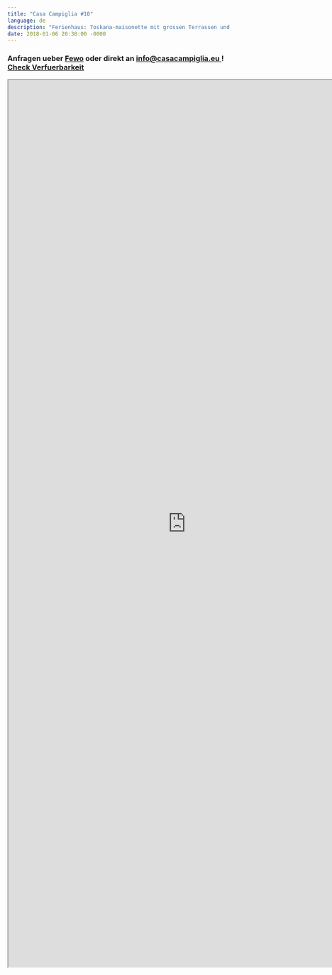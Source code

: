 ```yaml
---
title: "Casa Campiglia #10"
language: de
description: "Ferienhaus: Toskana-maisonette mit grossen Terrassen und Garten in mittelalterlicher Stadt"
date: 2018-01-06 20:30:00 -0000
---
```


<h3>Anfragen ueber <a href="https://www.fewo-direkt.de/ferienwohnung-ferienhaus/p2391784?uni_id=2522819">Fewo</a> oder direkt an <strong><a href="mailto:info@casacampiglia.eu">info@casacampiglia.eu </a></strong>! 
<br><a href="https://www.fewo-direkt.de/ferienwohnung-ferienhaus/p2391784?uni_id=2522819#calendar" >Check Verfuerbarkeit</a></h3>
<center>
<iframe src="https://www.fewo-direkt.de/ferienwohnung-ferienhaus/p2391784?uni_id=2522819" width="800" height="2000"></iframe>
</center>


<!--
<a href="http://s973.photobucket.com/albums/ae212/aleip/?action=view&amp;current=view.gif" target="_blank"><img src="http://i973.photobucket.com/albums/ae212/aleip/campiglia10/animations/view.gif" border="0" alt="Photobucket" height="250"></a>

<a href="http://s973.photobucket.com/user/aleip/media/campiglia10/campiglia_eu/views/Campiglia_blickAbend201108_283_50_x150.jpg.html" target="_blank"><img src="http://i973.photobucket.com/albums/ae212/aleip/campiglia10/campiglia_eu/views/Campiglia_blickAbend201108_283_50_x150.jpg" border="0" alt=" photo Campiglia_blickAbend201108_283_50_x150.jpg"/></a><a href="http://s973.photobucket.com/user/aleip/media/campiglia10/campiglia_eu/views/Campiglia_blick2010-08_050_x150.jpg.html" target="_blank"><img src="http://i973.photobucket.com/albums/ae212/aleip/campiglia10/campiglia_eu/views/Campiglia_blick2010-08_050_x150.jpg" border="0" alt=" photo Campiglia_blick2010-08_050_x150.jpg"/></a><a href="http://s973.photobucket.com/user/aleip/media/campiglia10/campiglia_eu/views/Campiglia_blick2010-08_048_x150.jpg.html" target="_blank"><img src="http://i973.photobucket.com/albums/ae212/aleip/campiglia10/campiglia_eu/views/Campiglia_blick2010-08_048_x150.jpg" border="0" alt=" photo Campiglia_blick2010-08_048_x150.jpg"/></a>
<a href="http://s973.photobucket.com/user/aleip/media/campiglia10/campiglia_eu/views/Campiglia_blickSonnenungergang2006-09_02_x150.jpg.html" target="_blank"><img src="http://i973.photobucket.com/albums/ae212/aleip/campiglia10/campiglia_eu/views/Campiglia_blickSonnenungergang2006-09_02_x150.jpg" border="0" alt=" photo Campiglia_blickSonnenungergang2006-09_02_x150.jpg"/></a><a href="http://s973.photobucket.com/user/aleip/media/campiglia10/campiglia_eu/views/Campiglia_blickAbend2006-08_0326_x150.jpg.html" target="_blank"><img src="http://i973.photobucket.com/albums/ae212/aleip/campiglia10/campiglia_eu/views/Campiglia_blickAbend2006-08_0326_x150.jpg" border="0" alt=" photo Campiglia_blickAbend2006-08_0326_x150.jpg"/></a><a href="http://s973.photobucket.com/user/aleip/media/campiglia10/campiglia_eu/views/Campiglia_blick2005-10_051_50_x150.jpg.html" target="_blank"><img src="http://i973.photobucket.com/albums/ae212/aleip/campiglia10/campiglia_eu/views/Campiglia_blick2005-10_051_50_x150.jpg" border="0" alt=" photo Campiglia_blick2005-10_051_50_x150.jpg"/></a>


<table>
<td width="20%">
<ul><strong>Rooms</strong>
<li>2 Sleeping rooms with two beds each</li>
<li>Living room with extra bed</li>
<li>Eat-in kitchen</li>
<li>Small bathroom</li>
<li>Toilet</li>
</ul>
</td>
<td>

<a href="http://s973.photobucket.com/user/aleip/media/campiglia10/campiglia_eu/indoors/Campiglia_no10wohnzimmer2010-08_061_x150.jpg.html" target="_blank"><img src="http://i973.photobucket.com/albums/ae212/aleip/campiglia10/campiglia_eu/indoors/Campiglia_no10wohnzimmer2010-08_061_x150.jpg" border="0" alt=" photo Campiglia_no10wohnzimmer2010-08_061_x150.jpg"/></a><a href="http://s973.photobucket.com/user/aleip/media/campiglia10/campiglia_eu/indoors/Campiglia_no10bad2010-08_058_x150.jpg.html" target="_blank"><img src="http://i973.photobucket.com/albums/ae212/aleip/campiglia10/campiglia_eu/indoors/Campiglia_no10bad2010-08_058_x150.jpg" border="0" alt=" photo Campiglia_no10bad2010-08_058_x150.jpg"/></a><a href="http://s973.photobucket.com/user/aleip/media/campiglia10/campiglia_eu/indoors/Campiglia_no10schlafzimmer2010-08_045_x150.jpg.html" target="_blank"><img src="http://i973.photobucket.com/albums/ae212/aleip/campiglia10/campiglia_eu/indoors/Campiglia_no10schlafzimmer2010-08_045_x150.jpg" border="0" alt=" photo Campiglia_no10schlafzimmer2010-08_045_x150.jpg"/></a><a href="http://s973.photobucket.com/user/aleip/media/campiglia10/campiglia_eu/indoors/Campiglia_no10kueche2006-08_43_x150.jpg.html" target="_blank"><img src="http://i973.photobucket.com/albums/ae212/aleip/campiglia10/campiglia_eu/indoors/Campiglia_no10kueche2006-08_43_x150.jpg" border="0" alt=" photo Campiglia_no10kueche2006-08_43_x150.jpg"/></a><a href="http://s973.photobucket.com/user/aleip/media/campiglia10/campiglia_eu/indoors/Campiglia_no10kueche2006-08_30_x150.jpg.html" target="_blank"><img src="http://i973.photobucket.com/albums/ae212/aleip/campiglia10/campiglia_eu/indoors/Campiglia_no10kueche2006-08_30_x150.jpg" border="0" alt=" photo Campiglia_no10kueche2006-08_30_x150.jpg"/></a><a href="http://s973.photobucket.com/user/aleip/media/campiglia10/campiglia_eu/indoors/Campiglia_no10schlafzimmer2006-08_18_x150.jpg.html" target="_blank"><img src="http://i973.photobucket.com/albums/ae212/aleip/campiglia10/campiglia_eu/indoors/Campiglia_no10schlafzimmer2006-08_18_x150.jpg" border="0" alt=" photo Campiglia_no10schlafzimmer2006-08_18_x150.jpg"/></a><a href="http://s973.photobucket.com/user/aleip/media/campiglia10/campiglia_eu/indoors/Campiglia_no10kinderzimmer2006-08_5_x150.jpg.html" target="_blank"><img src="http://i973.photobucket.com/albums/ae212/aleip/campiglia10/campiglia_eu/indoors/Campiglia_no10kinderzimmer2006-08_5_x150.jpg" border="0" alt=" photo Campiglia_no10kinderzimmer2006-08_5_x150.jpg"/></a><a href="http://s973.photobucket.com/user/aleip/media/campiglia10/campiglia_eu/indoors/Campiglia_no10kinderzimmer2006-08_4_x150.jpg.html" target="_blank"><img src="http://i973.photobucket.com/albums/ae212/aleip/campiglia10/campiglia_eu/indoors/Campiglia_no10kinderzimmer2006-08_4_x150.jpg" border="0" alt=" photo Campiglia_no10kinderzimmer2006-08_4_x150.jpg"/></a>

</td>
</table>

<table>
<td width="20%">
<ul><strong>Outdoor</strong>
<li>2 large terraces</li>
<li>Large garden</li>
<li>Breathtaking view on Maremma/Tyrrhennian Sea/Elba island</li>
</ul>
</td>
<td>
<a href="http://s973.photobucket.com/user/aleip/media/campiglia10/campiglia_eu/outdoors/xCampiglia_no10giardino2010-07_x150.jpg.html" target="_blank"><img src="http://i973.photobucket.com/albums/ae212/aleip/campiglia10/campiglia_eu/outdoors/xCampiglia_no10giardino2010-07_x150.jpg" border="0" alt=" photo xCampiglia_no10giardino2010-07_x150.jpg"/></a><a href="http://s973.photobucket.com/user/aleip/media/campiglia10/campiglia_eu/outdoors/Campiglia_no10obereterrasse2012-08-27193106_x150.jpg.html" target="_blank"><img src="http://i973.photobucket.com/albums/ae212/aleip/campiglia10/campiglia_eu/outdoors/Campiglia_no10obereterrasse2012-08-27193106_x150.jpg" border="0" alt=" photo Campiglia_no10obereterrasse2012-08-27193106_x150.jpg"/></a><a href="https://lh6.googleusercontent.com/-cX_OZ03ve6g/VHmhCw01PbI/AAAAAAAAAWI/vkKFNxeClHU/w113-h150-no/Campiglia_no10aiuola_20140919_x150.jpg" target="_blank"><img src="https://lh6.googleusercontent.com/-cX_OZ03ve6g/VHmhCw01PbI/AAAAAAAAAWI/vkKFNxeClHU/w113-h150-no/Campiglia_no10aiuola_20140919_x150.jpg" border="0" alt=" photo terrazzasotteriore_20120827_x150.jpg"/></a>

<a href="http://s973.photobucket.com/user/aleip/media/campiglia10/campiglia_eu/outdoors/Campiglia_no10blickvongarten20120827_080845_x150.jpg.html" target="_blank"><img src="http://i973.photobucket.com/albums/ae212/aleip/campiglia10/campiglia_eu/outdoors/Campiglia_no10blickvongarten20120827_080845_x150.jpg" border="0" alt=" photo Campiglia_no10blickvongarten20120827_080845_x150.jpg"/></a><a href="http://s973.photobucket.com/user/aleip/media/campiglia10/campiglia_eu/outdoors/Campiglia_no10sentieri_20120529_152039_30_x150.jpg.html" target="_blank"><img src="http://i973.photobucket.com/albums/ae212/aleip/campiglia10/campiglia_eu/outdoors/Campiglia_no10sentieri_20120529_152039_30_x150.jpg" border="0" alt=" photo Campiglia_no10sentieri_20120529_152039_30_x150.jpg"/></a><a href="https://plus.google.com/u/0/photos/112842225952294123004/albums/6087071026276902865/6087071036455883010?pid=6087071036455883010&oid=112842225952294123004" target="_blank"><img src="https://lh5.googleusercontent.com/-GpD2a4Bmwbo/VHme22KFkQI/AAAAAAAAAVA/0CoRFJBP5cQ/w200-h150-no/Campiglia_no10aiuola_20140926-085500_x150.jpg" border="0" alt=" photo xterrazzasotteriore_20120528_132806_15_x150.jpg"/></a>

<a href="http://s973.photobucket.com/user/aleip/media/campiglia10/campiglia_eu/outdoors/xCampiglia_no10obereterrasselaternen201108_605_80_x150.jpg.html" target="_blank"><img src="http://i973.photobucket.com/albums/ae212/aleip/campiglia10/campiglia_eu/outdoors/xCampiglia_no10obereterrasselaternen201108_605_80_x150.jpg" border="0" alt=" photo xCampiglia_no10obereterrasselaternen201108_605_80_x150.jpg"/></a><a href="http://s973.photobucket.com/user/aleip/media/campiglia10/campiglia_eu/outdoors/xCampiglia_no10giardino2010-08_x150.jpg.html" target="_blank"><img src="http://i973.photobucket.com/albums/ae212/aleip/campiglia10/campiglia_eu/outdoors/xCampiglia_no10giardino2010-08_x150.jpg" border="0" alt=" photo xCampiglia_no10giardino2010-08_x150.jpg"/></a>
</left></td>
</table>

<ul><strong>Amenities</strong>
<li><em>yes</em> - Dish washer</li>
<li><em>no</em> - Washing mashine</li>
<li><em>yes</em> - Kitchen fully equipped</li>
<li><em>yes</em> - Radio/clock radio</li>
<li><em>no</em> - TV set</li>
</ul>
-->


